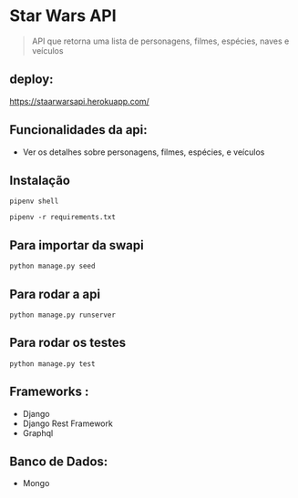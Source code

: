 # Star Wars API
> API que retorna uma lista de personagens, filmes, espécies, naves e veículos


## deploy:
https://staarwarsapi.herokuapp.com/

## Funcionalidades da api:
* Ver os detalhes sobre personagens, filmes, espécies, e veículos


## Instalação 
```
pipenv shell
```
```
pipenv -r requirements.txt
```
## Para importar da swapi
```
python manage.py seed
```

## Para rodar a api
```
python manage.py runserver
```
## Para rodar os testes
```
python manage.py test
```
## Frameworks :
* Django  
* Django Rest Framework
* Graphql
  
## Banco de Dados:
* Mongo
